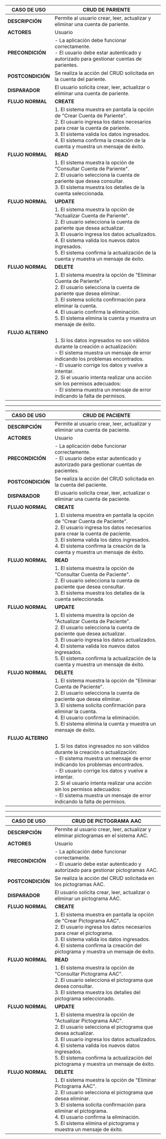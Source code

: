 | **CASO DE USO**   | CRUD DE PARIENTE                                                                                                                                                                                                                                                                                                                                                                  |
| ----------------- | --------------------------------------------------------------------------------------------------------------------------------------------------------------------------------------------------------------------------------------------------------------------------------------------------------------------------------------------------------------------------------- |
| **DESCRIPCIÓN**   | Permite al usuario crear, leer, actualizar y eliminar una cuenta de pariente.                                                                                                                                                                                                                                                                                                     |
| **ACTORES**       | Usuario                                                                                                                                                                                                                                                                                                                                                                           |
| **PRECONDICIÓN**  | - La aplicación debe funcionar correctamente.<br>- El usuario debe estar autenticado y autorizado para gestionar cuentas de parientes.                                                                                                                                                                                                                                            |
| **POSTCONDICIÓN** | Se realiza la acción del CRUD solicitada en la cuenta del pariente.                                                                                                                                                                                                                                                                                                               |
| **DISPARADOR**    | El usuario solicita crear, leer, actualizar o eliminar una cuenta de pariente.                                                                                                                                                                                                                                                                                                    |
| **FLUJO NORMAL**  | **CREATE**                                                                                                                                                                                                                                                                                                                                                                        |
|                   | 1. El sistema muestra en pantalla la opción de "Crear Cuenta de Pariente".<br>2. El usuario ingresa los datos necesarios para crear la cuenta de pariente.<br>3. El sistema valida los datos ingresados.<br>4. El sistema confirma la creación de la cuenta y muestra un mensaje de éxito.                                                                                        |
| **FLUJO NORMAL**  | **READ**                                                                                                                                                                                                                                                                                                                                                                          |
|                   | 1. El sistema muestra la opción de "Consultar Cuenta de Pariente".<br>2. El usuario selecciona la cuenta de pariente que desea consultar.<br>3. El sistema muestra los detalles de la cuenta seleccionada.                                                                                                                                                                        |
| **FLUJO NORMAL**  | **UPDATE**                                                                                                                                                                                                                                                                                                                                                                        |
|                   | 1. El sistema muestra la opción de "Actualizar Cuenta de Pariente".<br>2. El usuario selecciona la cuenta de pariente que desea actualizar.<br>3. El usuario ingresa los datos actualizados.<br>4. El sistema valida los nuevos datos ingresados.<br>5. El sistema confirma la actualización de la cuenta y muestra un mensaje de éxito.                                          |
| **FLUJO NORMAL**  | **DELETE**                                                                                                                                                                                                                                                                                                                                                                        |
|                   | 1. El sistema muestra la opción de "Eliminar Cuenta de Pariente".<br>2. El usuario selecciona la cuenta de pariente que desea eliminar.<br>3. El sistema solicita confirmación para eliminar la cuenta.<br>4. El usuario confirma la eliminación.<br>5. El sistema elimina la cuenta y muestra un mensaje de éxito.                                                               |
| **FLUJO ALTERNO** |                                                                                                                                                                                                                                                                                                                                                                                   |
|                   | 1. Si los datos ingresados no son válidos durante la creación o actualización:<br> - El sistema muestra un mensaje de error indicando los problemas encontrados.<br> - El usuario corrige los datos y vuelve a intentar.<br>2. Si el usuario intenta realizar una acción sin los permisos adecuados:<br> - El sistema muestra un mensaje de error indicando la falta de permisos. |

---

| **CASO DE USO**   | CRUD DE PACIENTE                                                                                                                                                                                                                                                                                                                                                                  |
| ----------------- | --------------------------------------------------------------------------------------------------------------------------------------------------------------------------------------------------------------------------------------------------------------------------------------------------------------------------------------------------------------------------------- |
| **DESCRIPCIÓN**   | Permite al usuario crear, leer, actualizar y eliminar una cuenta de paciente.                                                                                                                                                                                                                                                                                                     |
| **ACTORES**       | Usuario                                                                                                                                                                                                                                                                                                                                                                           |
| **PRECONDICIÓN**  | - La aplicación debe funcionar correctamente.<br>- El usuario debe estar autenticado y autorizado para gestionar cuentas de pacientes.                                                                                                                                                                                                                                            |
| **POSTCONDICIÓN** | Se realiza la acción del CRUD solicitada en la cuenta del paciente.                                                                                                                                                                                                                                                                                                               |
| **DISPARADOR**    | El usuario solicita crear, leer, actualizar o eliminar una cuenta de paciente.                                                                                                                                                                                                                                                                                                    |
| **FLUJO NORMAL**  | **CREATE**                                                                                                                                                                                                                                                                                                                                                                        |
|                   | 1. El sistema muestra en pantalla la opción de "Crear Cuenta de Paciente".<br>2. El usuario ingresa los datos necesarios para crear la cuenta de paciente.<br>3. El sistema valida los datos ingresados.<br>4. El sistema confirma la creación de la cuenta y muestra un mensaje de éxito.                                                                                        |
| **FLUJO NORMAL**  | **READ**                                                                                                                                                                                                                                                                                                                                                                          |
|                   | 1. El sistema muestra la opción de "Consultar Cuenta de Paciente".<br>2. El usuario selecciona la cuenta de paciente que desea consultar.<br>3. El sistema muestra los detalles de la cuenta seleccionada.                                                                                                                                                                        |
| **FLUJO NORMAL**  | **UPDATE**                                                                                                                                                                                                                                                                                                                                                                        |
|                   | 1. El sistema muestra la opción de "Actualizar Cuenta de Paciente".<br>2. El usuario selecciona la cuenta de paciente que desea actualizar.<br>3. El usuario ingresa los datos actualizados.<br>4. El sistema valida los nuevos datos ingresados.<br>5. El sistema confirma la actualización de la cuenta y muestra un mensaje de éxito.                                          |
| **FLUJO NORMAL**  | **DELETE**                                                                                                                                                                                                                                                                                                                                                                        |
|                   | 1. El sistema muestra la opción de "Eliminar Cuenta de Paciente".<br>2. El usuario selecciona la cuenta de paciente que desea eliminar.<br>3. El sistema solicita confirmación para eliminar la cuenta.<br>4. El usuario confirma la eliminación.<br>5. El sistema elimina la cuenta y muestra un mensaje de éxito.                                                               |
| **FLUJO ALTERNO** |                                                                                                                                                                                                                                                                                                                                                                                   |
|                   | 1. Si los datos ingresados no son válidos durante la creación o actualización:<br> - El sistema muestra un mensaje de error indicando los problemas encontrados.<br> - El usuario corrige los datos y vuelve a intentar.<br>2. Si el usuario intenta realizar una acción sin los permisos adecuados:<br> - El sistema muestra un mensaje de error indicando la falta de permisos. |

---

| **CASO DE USO**   | CRUD DE PICTOGRAMA AAC                                                                                                                                                                                                                                                                                                         |
| ----------------- | ------------------------------------------------------------------------------------------------------------------------------------------------------------------------------------------------------------------------------------------------------------------------------------------------------------------------------ |
| **DESCRIPCIÓN**   | Permite al usuario crear, leer, actualizar y eliminar pictogramas en el sistema AAC.                                                                                                                                                                                                                                           |
| **ACTORES**       | Usuario                                                                                                                                                                                                                                                                                                                        |
| **PRECONDICIÓN**  | - La aplicación debe funcionar correctamente.<br>- El usuario debe estar autenticado y autorizado para gestionar pictogramas AAC.                                                                                                                                                                                              |
| **POSTCONDICIÓN** | Se realiza la acción del CRUD solicitada en los pictogramas AAC.                                                                                                                                                                                                                                                               |
| **DISPARADOR**    | El usuario solicita crear, leer, actualizar o eliminar un pictograma AAC.                                                                                                                                                                                                                                                      |
| **FLUJO NORMAL**  | **CREATE**                                                                                                                                                                                                                                                                                                                     |
|                   | 1. El sistema muestra en pantalla la opción de "Crear Pictograma AAC".<br>2. El usuario ingresa los datos necesarios para crear el pictograma.<br>3. El sistema valida los datos ingresados.<br>4. El sistema confirma la creación del pictograma y muestra un mensaje de éxito.                                               |
| **FLUJO NORMAL**  | **READ**                                                                                                                                                                                                                                                                                                                       |
|                   | 1. El sistema muestra la opción de "Consultar Pictograma AAC".<br>2. El usuario selecciona el pictograma que desea consultar.<br>3. El sistema muestra los detalles del pictograma seleccionado.                                                                                                                               |
| **FLUJO NORMAL**  | **UPDATE**                                                                                                                                                                                                                                                                                                                     |
|                   | 1. El sistema muestra la opción de "Actualizar Pictograma AAC".<br>2. El usuario selecciona el pictograma que desea actualizar.<br>3. El usuario ingresa los datos actualizados.<br>4. El sistema valida los nuevos datos ingresados.<br>5. El sistema confirma la actualización del pictograma y muestra un mensaje de éxito. |
| **FLUJO NORMAL**  | **DELETE**                                                                                                                                                                                                                                                                                                                     |
|                   | 1. El sistema muestra la opción de "Eliminar Pictograma AAC".<br>2. El usuario selecciona el pictograma que desea eliminar.<br>3. El sistema solicita confirmación para eliminar el pictograma.<br>4. El usuario confirma la eliminación.<br>5. El sistema elimina el pictograma y muestra un mensaje de éxito.                |


